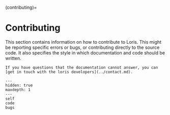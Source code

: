 (contributing)=
# Contributing

This section contains information on how to contribute to Loris.
This might be reporting specific errors or bugs, or contributing directly to the source code.
It also specifies the style in which documentation and code should be written.

```{seealso}
If you have questions that the documentation cannot answer, you can [get in touch with the loris developers](../contact.md).
```

```{toctree}
---
hidden: true
maxdepth: 1
---
self
code
bugs
```
